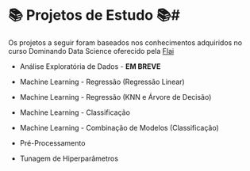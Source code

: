 # 📚 **Projetos de Estudo** 📚#

Os projetos a seguir foram baseados nos conhecimentos adquiridos no curso Dominando Data Science oferecido pela [Flai](https://www.instagram.com/flai.inteligencia.artificial/)


* Análise Exploratória de Dados - **EM BREVE**
 
* Machine Learning - Regressão (Regressão Linear)
 
* Machine Learning - Regressão (KNN e Árvore de Decisão)
 
* Machine Learning - Classificação
 
* Machine Learning - Combinação de Modelos (Classificação)
 
* Pré-Processamento

* Tunagem de Hiperparâmetros
